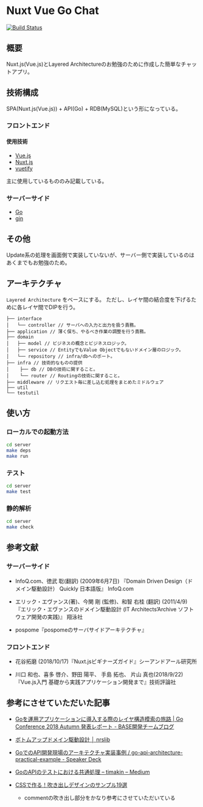 # Nuxt Vue Go Chat

[![Build Status](https://travis-ci.org/sekky0905/nuxt-vue-go-chat.svg?branch=master)](https://travis-ci.org/sekky0905/nuxt-vue-go-chat)

## 概要

Nuxt.js(Vue.js)とLayered Architectureのお勉強のために作成した簡単なチャットアプリ。

## 技術構成

SPA(Nuxt.js(Vue.js)) + API(Go) + RDB(MySQL)という形になっている。

### フロントエンド

#### 使用技術

- [Vue.js](https://jp.vuejs.org/index.html)
- [Nuxt.js](https://ja.nuxtjs.org/)
- [vuetify](https://github.com/vuetifyjs/vuetify)

主に使用しているもののみ記載している。

### サーバーサイド

- [Go](https://github.com/golang/go)
- [gin](https://github.com/gin-gonic/gin)

## その他

Update系の処理を画面側で実装していないが、サーバー側で実装しているのはあくまでもお勉強のため。

## アーキテクチャ
`Layered Architecture` をベースにする。
ただし、レイヤ間の結合度を下げるために各レイヤ間でDIPを行う。

```
├── interface
│   └── controller // サーバへの入力と出力を扱う責務。
├── application // 薄く保ち、やるべき作業の調整を行う責務。
├── domain
│   ├── model // ビジネスの概念とビジネスロジック。
│   ├── service // EntityでもValue Objectでもないドメイン層のロジック。
│   └── repository // infra/dbへのポート。
├── infra // 技術的なものの提供
│    ├── db // DBの技術に関すること。
│    └── router // Routingの技術に関すること。 
├── middleware // リクエスト毎に差し込む処理をまとめたミドルウェア
├── util 
└── testutil
```

## 使い方

### ローカルでの起動方法

```bash
cd server
make deps
make run
```

### テスト

```bash
cd server
make test
```

### 静的解析

```bash
cd server
make check
```

## 参考文献

### サーバーサイド

- InfoQ.com、徳武 聡(翻訳) (2009年6月7日) 『Domain Driven Design（ドメイン駆動設計） Quickly 日本語版』 InfoQ.com

- エリック・エヴァンス(著)、今関 剛 (監修)、和智 右桂 (翻訳) (2011/4/9)『エリック・エヴァンスのドメイン駆動設計 (IT Architects’Archive ソフトウェア開発の実践)』 翔泳社

- pospome『pospomeのサーバサイドアーキテクチャ』

### フロントエンド

- 花谷拓磨 (2018/10/17)『Nuxt.jsビギナーズガイド』シーアンドアール研究所 

- 川口 和也、喜多 啓介、野田 陽平、 手島 拓也、 片山 真也(2018/9/22)『Vue.js入門 基礎から実践アプリケーション開発まで』技術評論社




## 参考にさせていただいた記事

- [Goを運用アプリケーションに導入する際のレイヤ構造模索の旅路 | Go Conference 2018 Autumn 発表レポート - BASE開発チームブログ](https://devblog.thebase.in/entry/2018/11/26/102401)

- [ボトムアップドメイン駆動設計 │ nrslib](https://nrslib.com/bottomup-ddd/)

- [GoでのAPI開発現場のアーキテクチャ実装事例 / go-api-architecture-practical-example - Speaker Deck](https://speakerdeck.com/hgsgtk/go-api-architecture-practical-example)

- [GoのAPIのテストにおける共通処理 – timakin – Medium](https://medium.com/@timakin/go-api-testing-173b97fb23ec)

- [CSSで作る！吹き出しデザインのサンプル19選](https://saruwakakun.com/html-css/reference/speech-bubble)
    - commentの吹き出し部分をかなり参考にさせていただいている

